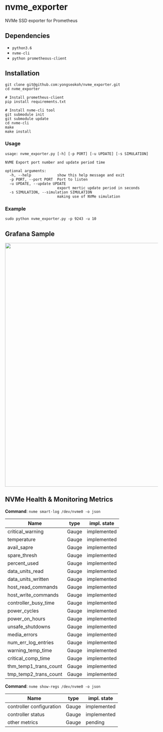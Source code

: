 # nvme_exporter 
NVMe SSD exporter for Prometheus

## Dependencies
- `python3.6`
- `nvme-cli` 
- `python prometheous-client`

## Installation 
```
git clone git@github.com:yongseokoh/nvme_exporter.git
cd nvme_exporter

# Install prometheus-client
pip install requirements.txt

# Install nvme-cli tool
git submodule init
git submodule update
cd nvme-cli
make
make install
```

### Usage
```
usage: nvme_exporter.py [-h] [-p PORT] [-u UPDATE] [-s SIMULATION]

NVME Export port number and update period time

optional arguments:
  -h, --help            show this help message and exit
  -p PORT, --port PORT  Port to listen
  -u UPDATE, --update UPDATE
                        export mertic update period in seconds
  -s SIMULATION, --simulation SIMULATION
                        making use of NVMe simulation
```

### Example
```
sudo python nvme_exporter.py -p 9243 -u 10
```

## Grafana Sample
<img src="https://github.com/yongseokoh/nvme_exporter/blob/dev-0.1/sample/grafana_nvme_export.png?raw=true" target="_blank" width="800">

## NVMe Health & Monitoring Metrics

**Command**: `nvme smart-log /dev/nvme0 -o json`

| Name                                               | type     | impl. state |
| -------------------------------------------------- | -------- | ------------|
| critical_warning                                   | Gauge    | implemented |
| temperature                                        | Gauge    | implemented |
| avail_sapre                                        | Gauge    | implemented |
| spare_thresh                                       | Gauge    | implemented |
| percent_used                                       | Gauge    | implemented |
| data_units_read                                    | Gauge    | implemented |
| data_units_written                                 | Gauge    | implemented |
| host_read_commands                                 | Gauge    | implemented |
| host_write_commands                                | Gauge    | implemented |
| controller_busy_time                               | Gauge    | implemented |
| power_cycles                                       | Gauge    | implemented |
| power_on_hours                                     | Gauge    | implemented |
| unsafe_shutdowns                                   | Gauge    | implemented |
| media_errors                                       | Gauge    | implemented |
| num_err_log_entries                                | Gauge    | implemented |
| warning_temp_time                                  | Gauge    | implemented |
| critical_comp_time                                 | Gauge    | implemented |
| thm_temp1_trans_count                              | Gauge    | implemented |
| tmp_temp2_trans_count                              | Gauge    | implemented |

**Command**: `nvme show-regs /dev/nvme0 -o json`

| Name                                               | type     | impl. state |
| -------------------------------------------------- | -------- | ------------|
| controller configuration                           | Gauge    | implemented |
| controller status                                  | Gauge    | implemented |
| other metrics                                      | Gauge    | pending     |
